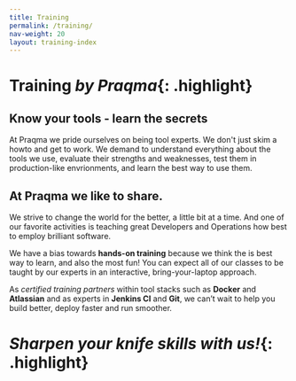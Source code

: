 ```yaml
---
title: Training
permalink: /training/
nav-weight: 20
layout: training-index
---
```


# Training _by Praqma_{: .highlight}

## Know your tools - learn the secrets
At Praqma we pride ourselves on being tool experts.  We don't just skim a howto
and get to work.  We demand to understand everything about the tools we use,
evaluate their strengths and weaknesses, test them in production-like
envrionments, and learn the best way to use them.

## At Praqma we like to share.
We strive to change the world for the better, a little bit at a time.
And one of our favorite activities is teaching great Developers and Operations
how best to employ brilliant software.

We have a bias towards **hands-on training** because we think the is best way
to learn, and also the most fun!  You can expect all of our classes to be
taught by our experts in an interactive, bring-your-laptop approach.

As *certified training partners* within tool stacks such as **Docker** and
**Atlassian** and as experts in **Jenkins CI** and **Git**, we can’t wait to
help you build better, deploy faster and run smoother.

# _Sharpen your knife skills with us!_{: .highlight}
